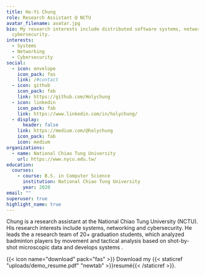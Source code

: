 ```yaml
---
title: Ho-Yi Chung
role: Research Assistant @ NCTU
avatar_filename: avatar.jpg
bio: My research interests include distributed software systems, networking and
  cybersecurity.
interests:
  - Systems
  - Networking
  - Cybersecurity
social:
  - icon: envelope
    icon_pack: fas
    link: /#contact
  - icon: github
    icon_pack: fab
    link: https://github.com/Holychung
  - icon: linkedin
    icon_pack: fab
    link: https://www.linkedin.com/in/holychung/
  - display:
      header: false
    link: https://medium.com/@holychung
    icon_pack: fab
    icon: medium
organizations:
  - name: National Chiao Tung University
    url: https://www.nycu.edu.tw/
education:
  courses:
    - course: B.S. in Computer Science
      institution: National Chiao Tung University
      year: 2020
email: ""
superuser: true
highlight_name: true
---
```

Chung is a research assistant at the National Chiao Tung University (NCTU). His research interests include systems, networking and cybersecurity. He leads the a research team of 20+ graduation students, which analyzed badminton players by movement and tactical analysis based on shot-by-shot microscopic data and develops systems .

{{< icon name="download" pack="fas" >}} Download my {{< staticref "uploads/demo_resume.pdf" "newtab" >}}resumé{{< /staticref >}}.